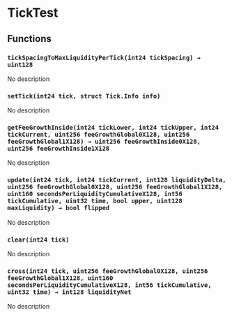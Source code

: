 # TickTest





## Functions

### `tickSpacingToMaxLiquidityPerTick(int24 tickSpacing) → uint128`
No description


### `setTick(int24 tick, struct Tick.Info info)`
No description


### `getFeeGrowthInside(int24 tickLower, int24 tickUpper, int24 tickCurrent, uint256 feeGrowthGlobal0X128, uint256 feeGrowthGlobal1X128) → uint256 feeGrowthInside0X128, uint256 feeGrowthInside1X128`
No description


### `update(int24 tick, int24 tickCurrent, int128 liquidityDelta, uint256 feeGrowthGlobal0X128, uint256 feeGrowthGlobal1X128, uint160 secondsPerLiquidityCumulativeX128, int56 tickCumulative, uint32 time, bool upper, uint128 maxLiquidity) → bool flipped`
No description


### `clear(int24 tick)`
No description


### `cross(int24 tick, uint256 feeGrowthGlobal0X128, uint256 feeGrowthGlobal1X128, uint160 secondsPerLiquidityCumulativeX128, int56 tickCumulative, uint32 time) → int128 liquidityNet`
No description





